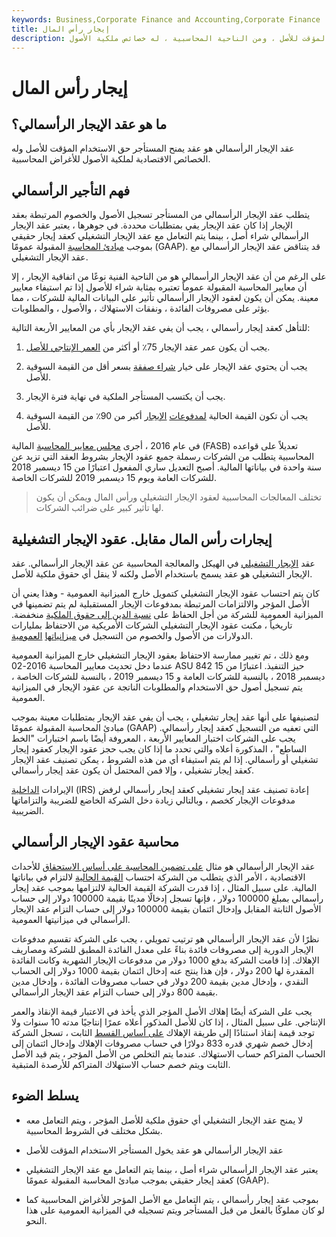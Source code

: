```yaml
---
keywords: Business,Corporate Finance and Accounting,Corporate Finance
title: إيجار رأس المال
description: عقد الإيجار الرأسمالي هو عقد يمنح المستأجر الاستخدام المؤقت للأصل ، ومن الناحية المحاسبية ، له خصائص ملكية الأصول.
---
```


# إيجار رأس المال
## ما هو عقد الإيجار الرأسمالي؟

عقد الإيجار الرأسمالي هو عقد يمنح المستأجر حق الاستخدام المؤقت للأصل وله الخصائص الاقتصادية لملكية الأصول للأغراض المحاسبية.

## فهم التأجير الرأسمالي

يتطلب عقد الإيجار الرأسمالي من المستأجر تسجيل الأصول والخصوم المرتبطة بعقد الإيجار إذا كان عقد الإيجار يفي بمتطلبات محددة. في جوهرها ، يعتبر عقد الإيجار الرأسمالي شراء أصل ، بينما يتم التعامل مع عقد الإيجار التشغيلي كعقد إيجار حقيقي بموجب [مبادئ المحاسبة](/gaap) المقبولة عمومًا (GAAP). قد يتناقض عقد الإيجار الرأسمالي مع عقد الإيجار التشغيلي.

على الرغم من أن عقد الإيجار الرأسمالي هو من الناحية الفنية نوعًا من اتفاقية الإيجار ، إلا أن معايير المحاسبة المقبولة عموماً تعتبره بمثابة شراء للأصول إذا تم استيفاء معايير معينة. يمكن أن يكون لعقود الإيجار الرأسمالي تأثير على البيانات المالية للشركات ، مما يؤثر على مصروفات الفائدة ، ونفقات الاستهلاك ، والأصول ، والمطلوبات.

للتأهل كعقد إيجار رأسمالي ، يجب أن يفي عقد الإيجار بأي من المعايير الأربعة التالية:

1. يجب أن يكون عمر عقد الإيجار 75٪ أو أكثر من [العمر الإنتاجي للأصل](/usefullife).

1. يجب أن يحتوي عقد الإيجار على خيار [شراء صفقة](/bargain-purchase) بسعر أقل من القيمة السوقية للأصل.

1. يجب أن يكتسب المستأجر الملكية في نهاية فترة الإيجار.

1. يجب أن تكون القيمة الحالية [لمدفوعات](/lease-payments) [الإيجار](/lease-payments) أكبر من 90٪ من القيمة السوقية للأصل.

في عام 2016 ، أجرى [مجلس معايير المحاسبة](/fasb) المالية (FASB) تعديلاً على قواعده المحاسبية يتطلب من الشركات رسملة جميع عقود الإيجار بشروط العقد التي تزيد عن سنة واحدة في بياناتها المالية. أصبح التعديل ساري المفعول اعتبارًا من 15 ديسمبر 2018 للشركات العامة ويوم 15 ديسمبر 2019 للشركات الخاصة.

> تختلف المعالجات المحاسبية لعقود الإيجار التشغيلي ورأس المال ويمكن أن يكون لها تأثير كبير على ضرائب الشركات.

>

## إيجارات رأس المال مقابل. عقود الإيجار التشغيلية

عقد [الإيجار التشغيلي](/operatinglease) في الهيكل والمعالجة المحاسبية عن عقد الإيجار الرأسمالي. عقد الإيجار التشغيلي هو عقد يسمح باستخدام الأصل ولكنه لا ينقل أي حقوق ملكية للأصل.

كان يتم احتساب عقود الإيجار التشغيلي كتمويل خارج الميزانية العمومية - وهذا يعني أن الأصل المؤجر والالتزامات المرتبطة بمدفوعات الإيجار المستقبلية لم يتم تضمينها في الميزانية العمومية للشركة من أجل الحفاظ على [نسبة الدين إلى حقوق الملكية](/debtequityratio) منخفضة. تاريخياً ، مكنت عقود الإيجار التشغيلي الشركات الأمريكية من الاحتفاظ بمليارات الدولارات من الأصول والخصوم من التسجيل في [ميزانياتها](/balancesheet) [العمومية](/balancesheet).

ومع ذلك ، تم تغيير ممارسة الاحتفاظ بعقود الإيجار التشغيلي خارج الميزانية العمومية عندما دخل تحديث معايير المحاسبة 2016-02 ASU 842 حيز التنفيذ. اعتبارًا من 15 ديسمبر 2018 ، بالنسبة للشركات العامة و 15 ديسمبر 2019 ، بالنسبة للشركات الخاصة ، يتم تسجيل أصول حق الاستخدام والمطلوبات الناتجة عن عقود الإيجار في الميزانية العمومية.

لتصنيفها على أنها عقد إيجار تشغيلي ، يجب أن يفي عقد الإيجار بمتطلبات معينة بموجب مبادئ المحاسبة المقبولة عمومًا (GAAP) التي تعفيه من التسجيل كعقد إيجار رأسمالي. يجب على الشركات اختبار المعايير الأربعة ، المعروفة أيضًا باسم اختبارات "الخط الساطع" ، المذكورة أعلاه والتي تحدد ما إذا كان يجب حجز عقود الإيجار كعقود إيجار تشغيلي أو رأسمالي. إذا لم يتم استيفاء أي من هذه الشروط ، يمكن تصنيف عقد الإيجار كعقد إيجار تشغيلي ، وإلا فمن المحتمل أن يكون عقد إيجار رأسمالي.

الإيرادات [الداخلية](/irs) (IRS) إعادة تصنيف عقد إيجار تشغيلي كعقد إيجار رأسمالي لرفض مدفوعات الإيجار كخصم ، وبالتالي زيادة دخل الشركة الخاضع للضريبة والتزاماتها الضريبية.

## محاسبة عقود الإيجار الرأسمالي

عقد الإيجار الرأسمالي هو مثال [على تضمين المحاسبة على أساس الاستحقاق](/accrualaccounting) للأحداث الاقتصادية ، الأمر الذي يتطلب من الشركة احتساب [القيمة الحالية](/presentvalue) لالتزام في بياناتها المالية. على سبيل المثال ، إذا قدرت الشركة القيمة الحالية لالتزامها بموجب عقد إيجار رأسمالي بمبلغ 100000 دولار ، فإنها تسجل إدخالًا مدينًا بقيمة 100000 دولار إلى حساب الأصول الثابتة المقابل وإدخال ائتمان بقيمة 100000 دولار إلى حساب التزام عقد الإيجار الرأسمالي في ميزانيتها العمومية.

نظرًا لأن عقد الإيجار الرأسمالي هو ترتيب تمويلي ، يجب على الشركة تقسيم مدفوعات الإيجار الدورية إلى مصروفات فائدة بناءً على معدل الفائدة المطبق للشركة ومصاريف الإهلاك. إذا قامت الشركة بدفع 1000 دولار من مدفوعات الإيجار الشهرية وكانت الفائدة المقدرة لها 200 دولار ، فإن هذا ينتج عنه إدخال ائتمان بقيمة 1000 دولار إلى الحساب النقدي ، وإدخال مدين بقيمة 200 دولار في حساب مصروفات الفائدة ، وإدخال مدين بقيمة 800 دولار إلى حساب التزام عقد الإيجار الرأسمالي.

يجب على الشركة أيضًا إهلاك الأصل المؤجر الذي يأخذ في الاعتبار قيمة الإنقاذ والعمر الإنتاجي. على سبيل المثال ، إذا كان للأصل المذكور أعلاه عمرًا إنتاجيًا مدته 10 سنوات ولا توجد قيمة إنقاذ استنادًا إلى طريقة الإهلاك [على أساس القسط](/straightlinebasis) الثابت ، تسجل الشركة إدخال خصم شهري قدره 833 دولارًا في حساب مصروفات الإهلاك وإدخال ائتمان إلى الحساب المتراكم حساب الاستهلاك. عندما يتم التخلص من الأصل المؤجر ، يتم قيد الأصل الثابت ويتم خصم حساب الاستهلاك المتراكم للأرصدة المتبقية.

## يسلط الضوء

- لا يمنح عقد الإيجار التشغيلي أي حقوق ملكية للأصل المؤجر ، ويتم التعامل معه بشكل مختلف في الشروط المحاسبية.

- عقد الإيجار الرأسمالي هو عقد يخول المستأجر الاستخدام المؤقت للأصل

- يعتبر عقد الإيجار الرأسمالي شراء أصل ، بينما يتم التعامل مع عقد الإيجار التشغيلي كعقد إيجار حقيقي بموجب مبادئ المحاسبة المقبولة عمومًا (GAAP).

- بموجب عقد إيجار رأسمالي ، يتم التعامل مع الأصل المؤجر للأغراض المحاسبية كما لو كان مملوكًا بالفعل من قبل المستأجر ويتم تسجيله في الميزانية العمومية على هذا النحو.

